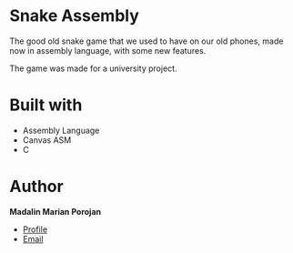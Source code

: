 # Snake Assembly

<p>The good old snake game that we used to have on our old phones, made now in assembly language, with some new features.</p>
<p>The game was made for a university project.</p>




# Built with
- Assembly Language
- Canvas ASM
- C


# Author
**Madalin Marian Porojan**

- [Profile](https://github.com/madalinporojan2010 "Madalin Marian Porojan")
- [Email](mailto:madalin.porojan@yahoo.com?subject=Hi% "Hi!")

